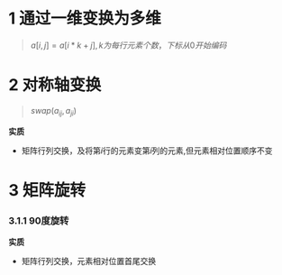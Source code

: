 # 1 通过一维变换为多维

> $a[i, j]=a[i*k+j],k为每行元素个数，下标从0开始编码$

# 2 对称轴变换

> $swap(a_{ij}, a_{ji})$

**实质**
- 矩阵行列交换，及将第$i$行的元素变第$i$列的元素,但元素相对位置顺序不变
# 3 矩阵旋转

### 3.1.1 90度旋转

**实质**
- 矩阵行列交换，元素相对位置首尾交换

